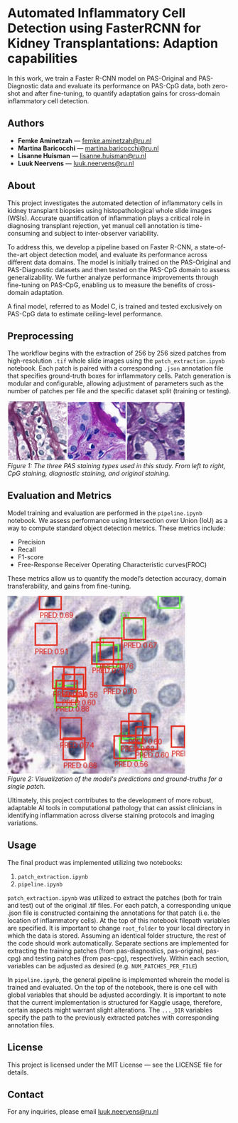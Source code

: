 # Automated Inflammatory Cell Detection using FasterRCNN for Kidney Transplantations: Adaption capabilities

In this work, we train a Faster R-CNN model on PAS-Original and PAS-Diagnostic data and evaluate its performance on PAS-CpG data, both zero-shot and after fine-tuning, to quantify adaptation gains for cross-domain inflammatory cell detection.

## Authors

- **Femke Aminetzah** — femke.aminetzah@ru.nl
- **Martina Baricocchi** — martina.baricocchi@ru.nl  
- **Lisanne Huisman** — lisanne.huisman@ru.nl  
- **Luuk Neervens** — luuk.neervens@ru.nl  

## About

This project investigates the automated detection of inflammatory cells in kidney transplant biopsies using histopathological whole slide images (WSIs). Accurate quantification of inflammation plays a critical role in diagnosing transplant rejection, yet manual cell annotation is time-consuming and subject to inter-observer variability.

To address this, we develop a pipeline based on Faster R-CNN, a state-of-the-art object detection model, and evaluate its performance across different data domains. The model is initially trained on the PAS-Original and PAS-Diagnostic datasets and then tested on the PAS-CpG domain to assess generalizability. We further analyze performance improvements through fine-tuning on PAS-CpG, enabling us to measure the benefits of cross-domain adaptation.

A final model, referred to as Model C, is trained and tested exclusively on PAS-CpG data to estimate ceiling-level performance.

## Preprocessing

The workflow begins with the extraction of 256 by 256 sized patches from high-resolution `.tif` whole slide images using the `patch_extraction.ipynb` notebook. Each patch is paired with a corresponding `.json` annotation file that specifies ground-truth boxes for inflammatory cells. Patch generation is modular and configurable, allowing adjustment of parameters such as the number of patches per file and the specific dataset split (training or testing).

<p align="left">
  <img src="images/stainings.png" alt="PAS-CpG example patch" width="400"/>
  <br/>
  <em>Figure 1: The three PAS staining types used in this study. From left to right,
CpG staining, diagnostic staining, and original staining.</em>
</p>


## Evaluation and Metrics
Model training and evaluation are performed in the `pipeline.ipynb` notebook. We assess performance using Intersection over Union (IoU) as a way to compute standard object detection metrics. These metrics include:

- Precision
- Recall
- F1-score 
- Free-Response Receiver Operating Characteristic curves(FROC)
  
These metrics allow us to quantify the model’s detection accuracy, domain transferability, and gains from fine-tuning.

<p align="left">
  <img src="images/predictions.png" alt="PAS-CpG example patch" width="400"/>
  <br/>
  <em>Figure 2: Visualization of the model's predictions and ground-truths for a single patch.</em>
</p>

Ultimately, this project contributes to the development of more robust, adaptable AI tools in computational pathology that can assist clinicians in identifying inflammation across diverse staining protocols and imaging variations.

## Usage

The final product was implemented utilizing two notebooks: 
1. `patch_extraction.ipynb`
2. `pipeline.ipynb`

`patch_extraction.ipynb` was utilized to extract the patches (both for train and test) out of the original .tif files. For each patch, a corresponding unique .json file is constructed containing the annotations for that patch (i.e. the location of inflammatory cells). At the top of this notebook filepath variables are specified. It is important to change `root_folder` to your local directory in which the data is stored. Assuming an identical folder structure, the rest of the code should work automatically. Separate sections are implemented for extracting the training patches (from pas-diagnostics, pas-original, pas-cpg) and testing patches (from pas-cpg), respectively. Within each section, variables can be adjusted as desired (e.g. `NUM_PATCHES_PER_FILE`)

In `pipeline.ipynb`, the general pipeline is implemented wherein the model is trained and evaluated. On the top of the notebook, there is one cell with global variables that should be adjusted accordingly. It is important to note that the current implementation is structured for Kaggle usage, therefore, certain aspects might warrant slight alterations. The `..._DIR` variables specify the path to the previously extracted patches with corresponding annotation files.


## License
This project is licensed under the MIT License — see the LICENSE file for details.


## Contact
For any inquiries, please email luuk.neervens@ru.nl
